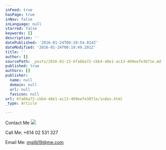 ```yaml
---
inFeed: true
hasPage: true
inNav: false
inLanguage: null
starred: false
keywords: []
description: ''
datePublished: '2016-01-24T00:19:54.014Z'
dateModified: '2016-01-24T00:19:49.201Z'
title: ''
author: []
sourcePath: _posts/2016-01-23-6fa66a72-cbb4-48e1-ac13-409eefe3071e.md
published: true
authors: []
publisher:
  name: null
  domain: null
  url: null
  favicon: null
url: 6fa66a72-cbb4-48e1-ac13-409eefe3071e/index.html
_type: Article

---
```

Contact Me
![](https://the-grid-user-content.s3-us-west-2.amazonaws.com/d93a6349-0f79-43a4-b76c-920acf1d25f8.jpg)

Call Me: +614 02 531 327

Email Me: mgilb19@me.com